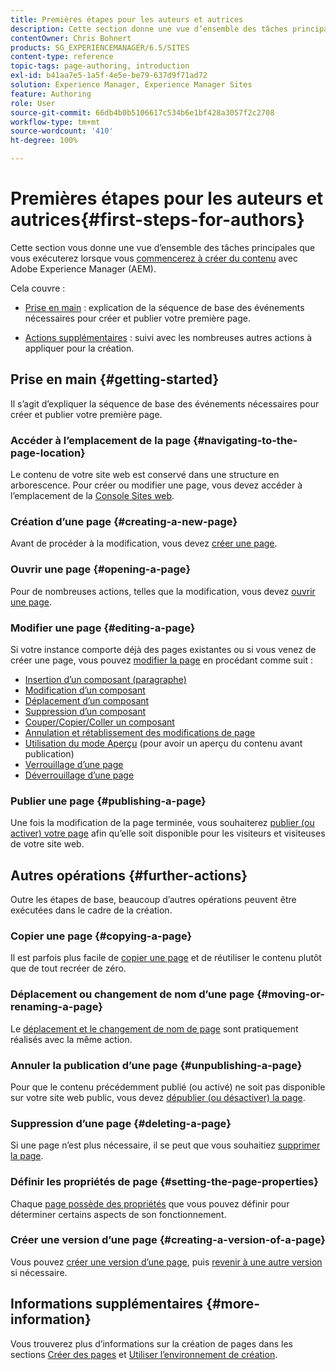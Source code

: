```yaml
---
title: Premières étapes pour les auteurs et autrices
description: Cette section donne une vue d’ensemble des tâches principales liées à la création de contenu avec Adobe Experience Manager (AEM).
contentOwner: Chris Bohnert
products: SG_EXPERIENCEMANAGER/6.5/SITES
content-type: reference
topic-tags: page-authoring, introduction
exl-id: b41aa7e5-1a5f-4e5e-be79-637d9f71ad72
solution: Experience Manager, Experience Manager Sites
feature: Authoring
role: User
source-git-commit: 66db4b0b5106617c534b6e1bf428a3057f2c2708
workflow-type: tm+mt
source-wordcount: '410'
ht-degree: 100%

---
```


# Premières étapes pour les auteurs et autrices{#first-steps-for-authors}

Cette section vous donne une vue d’ensemble des tâches principales que vous exécuterez lorsque vous [commencerez à créer du contenu](/help/sites-authoring/author.md#concept-of-authoring-and-publishing) avec Adobe Experience Manager (AEM).

Cela couvre :

* [Prise en main](#getting-started) : explication de la séquence de base des événements nécessaires pour créer et publier votre première page.

* [Actions supplémentaires](#further-actions) : suivi avec les nombreuses autres actions à appliquer pour la création.

## Prise en main {#getting-started}

Il s’agit d’expliquer la séquence de base des événements nécessaires pour créer et publier votre première page.

### Accéder à l’emplacement de la page {#navigating-to-the-page-location}

Le contenu de votre site web est conservé dans une structure en arborescence. Pour créer ou modifier une page, vous devez accéder à l’emplacement de la [Console Sites web](/help/sites-classic-ui-authoring/author-env-basic-handling.md#navigating-with-the-websites-console).

### Création d’une page {#creating-a-new-page}

Avant de procéder à la modification, vous devez [créer une page](/help/sites-classic-ui-authoring/classic-page-author-manage-pages.md#creating-a-new-page).

### Ouvrir une page {#opening-a-page}

Pour de nombreuses actions, telles que la modification, vous devez [ouvrir une page](/help/sites-classic-ui-authoring/classic-page-author-manage-pages.md#opening-a-page-for-editing).

### Modifier une page {#editing-a-page}

Si votre instance comporte déjà des pages existantes ou si vous venez de créer une page, vous pouvez [modifier la page](/help/sites-classic-ui-authoring/classic-page-author-edit-content.md) en procédant comme suit :

* [Insertion d’un composant (paragraphe)](/help/sites-classic-ui-authoring/classic-page-author-edit-content.md#inserting-a-component)
* [Modification d’un composant](/help/sites-classic-ui-authoring/classic-page-author-edit-content.md#editing-a-component-content-and-properties)
* [Déplacement d’un composant](/help/sites-classic-ui-authoring/classic-page-author-edit-content.md#moving-a-component)
* [Suppression d’un composant](/help/sites-classic-ui-authoring/classic-page-author-edit-content.md#deleting-a-component)
* [Couper/Copier/Coller un composant](/help/sites-classic-ui-authoring/classic-page-author-edit-content.md#cut-copy-paste-a-component)
* [Annulation et rétablissement des modifications de page](/help/sites-classic-ui-authoring/classic-page-author-edit-content.md#undoing-and-redoing-page-edits)
* [Utilisation du mode Aperçu](/help/sites-classic-ui-authoring/classic-page-author-edit-content.md#previewing-pages) (pour avoir un aperçu du contenu avant publication)
* [Verrouillage d’une page](/help/sites-classic-ui-authoring/classic-page-author-edit-content.md#locking-a-page)
* [Déverrouillage d’une page](/help/sites-classic-ui-authoring/classic-page-author-edit-content.md#unlocking-a-page)

### Publier une page {#publishing-a-page}

Une fois la modification de la page terminée, vous souhaiterez [publier (ou activer) votre page](/help/sites-classic-ui-authoring/classic-page-author-publish-pages.md#main-pars-title-10) afin qu’elle soit disponible pour les visiteurs et visiteuses de votre site web.

## Autres opérations {#further-actions}

Outre les étapes de base, beaucoup d’autres opérations peuvent être exécutées dans le cadre de la création.

### Copier une page {#copying-a-page}

Il est parfois plus facile de [copier une page](/help/sites-classic-ui-authoring/classic-page-author-manage-pages.md#copying-and-pasting-a-page) et de réutiliser le contenu plutôt que de tout recréer de zéro.

### Déplacement ou changement de nom d’une page {#moving-or-renaming-a-page}

Le [déplacement et le changement de nom de page](/help/sites-classic-ui-authoring/classic-page-author-manage-pages.md#moving-or-renaming-page) sont pratiquement réalisés avec la même action.

### Annuler la publication d’une page {#unpublishing-a-page}

Pour que le contenu précédemment publié (ou activé) ne soit pas disponible sur votre site web public, vous devez [dépublier (ou désactiver) la page](/help/sites-classic-ui-authoring/classic-page-author-publish-pages.md#unpublishing-a-page).

### Suppression d’une page {#deleting-a-page}

Si une page n’est plus nécessaire, il se peut que vous souhaitiez [supprimer la page](/help/sites-classic-ui-authoring/classic-page-author-manage-pages.md#deleting-a-page).

### Définir les propriétés de page {#setting-the-page-properties}

Chaque [page possède des propriétés](/help/sites-classic-ui-authoring/classic-page-author-edit-page-properties.md) que vous pouvez définir pour déterminer certains aspects de son fonctionnement.

### Créer une version d’une page {#creating-a-version-of-a-page}

Vous pouvez [créer une version d’une page](/help/sites-classic-ui-authoring/classic-page-author-work-with-versions.md#creating-a-new-version), puis [revenir à une autre version](/help/sites-classic-ui-authoring/classic-page-author-work-with-versions.md#restoring-a-page-version-from-sidekick) si nécessaire.

## Informations supplémentaires {#more-information}

Vous trouverez plus d’informations sur la création de pages dans les sections [Créer des pages](/help/sites-classic-ui-authoring/classic-page-author.md) et [Utiliser l’environnement de création](/help/sites-classic-ui-authoring/author-env.md).
